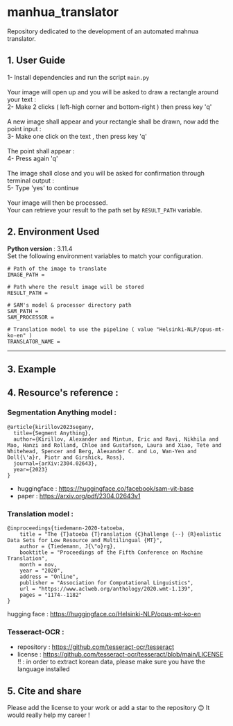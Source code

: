 # manhua_translator

Repository dedicated to the development of an automated mahnua translator.

## 1. User Guide

1- Install dependencies and run the script ```main.py```  <br>   <br>
Your image will open up and you will be asked to draw a rectangle around your text : <br>
2- Make 2 clicks ( left-high corner and bottom-right ) then press key 'q'  <br>  <br>
A new image shall appear and your rectangle shall be drawn, now add the point input : <br>
3- Make one click on the text , then press key 'q'  <br>  <br>
The point shall appear :  <br>
4- Press again 'q'  <br>  <br>
The image shall close and you will be asked for confirmation through terminal output :  <br>
5- Type 'yes' to continue  <br>  <br>
Your image will then be processed.  <br>
Your can retrieve your result to the path set by ```RESULT_PATH``` variable. 

## 2. Environment Used 

<b> Python version </b> : 3.11.4  <br>
Set the following environment variables to match your configuration.
```
# Path of the image to translate
IMAGE_PATH = 

# Path where the result image will be stored
RESULT_PATH = 

# SAM's model & processor directory path 
SAM_PATH = 
SAM_PROCESSOR = 

# Translation model to use the pipeline ( value "Helsinki-NLP/opus-mt-ko-en" ) 
TRANSLATOR_NAME =
```

<hr>

## 3. Example 


##  4. Resource's reference : 

### Segmentation Anything model : 
```
@article{kirillov2023segany,
  title={Segment Anything},
  author={Kirillov, Alexander and Mintun, Eric and Ravi, Nikhila and Mao, Hanzi and Rolland, Chloe and Gustafson, Laura and Xiao, Tete and Whitehead, Spencer and Berg, Alexander C. and Lo, Wan-Yen and Doll{\'a}r, Piotr and Girshick, Ross},
  journal={arXiv:2304.02643},
  year={2023}
}
```
- huggingface : https://huggingface.co/facebook/sam-vit-base 
- paper : https://arxiv.org/pdf/2304.02643v1 

### Translation model :
```
@inproceedings{tiedemann-2020-tatoeba,
    title = "The {T}atoeba {T}ranslation {C}hallenge {--} {R}ealistic Data Sets for Low Resource and Multilingual {MT}",
    author = {Tiedemann, J{\"o}rg},
    booktitle = "Proceedings of the Fifth Conference on Machine Translation",
    month = nov,
    year = "2020",
    address = "Online",
    publisher = "Association for Computational Linguistics",
    url = "https://www.aclweb.org/anthology/2020.wmt-1.139",
    pages = "1174--1182"
}
```

hugging face : https://huggingface.co/Helsinki-NLP/opus-mt-ko-en

### Tesseract-OCR :
- repository : https://github.com/tesseract-ocr/tesseract 
- license : https://github.com/tesseract-ocr/tesseract/blob/main/LICENSE 
!! : in order to extract korean data, please make sure you have the language installed

## 5. Cite and share 
Please add the license to your work or add a star to the repository 😊 
It would really help my career ! 

